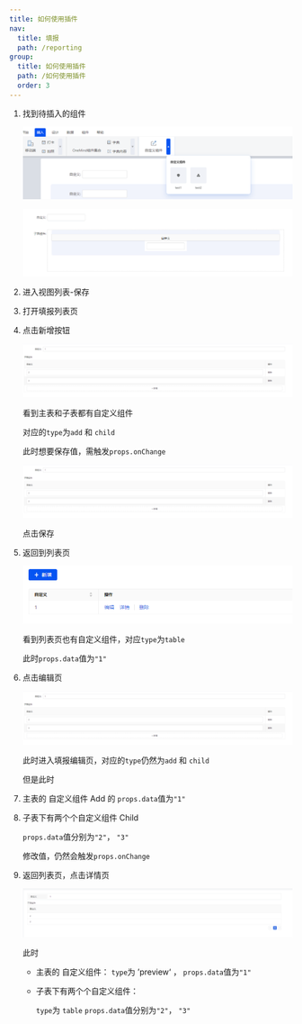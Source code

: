 ```yaml
---
title: 如何使用插件
nav:
  title: 填报
  path: /reporting
group:
  title: 如何使用插件
  path: /如何使用插件
  order: 3
---
```


1. 找到待插入的组件

   ![](./images/63ad2887-fda5-4acc-8be0-02f07c2eee8b.png)

   ![](./images/315a4baf-a566-4743-8ec3-7b0c257958d4.png)

1. 进入视图列表-保存
1. 打开填报列表页
1. 点击新增按钮

   ![](./images/6585133c-4a65-4f16-81a9-941405f8056c.png)

   看到主表和子表都有自定义组件

   对应的`type`为`add` 和 `child`

   此时想要保存值，需触发`props.onChange`

   ![](./images/6585133c-4a65-4f16-81a9-941405f8056c.png)

   点击保存

1. 返回到列表页

   ![](./images/a0a8b0da-29b4-4bf8-9019-5895b831919e.png)

   看到列表页也有自定义组件，对应`type`为`table`

   此时`props.data`值为`"1"`

1. 点击编辑页

   ![](./images/6585133c-4a65-4f16-81a9-941405f8056c.png)

   此时进入填报编辑页，对应的`type`仍然为`add` 和 `child`

   但是此时

1. 主表的 自定义组件 Add 的 `props.data`值为`"1"`
1. 子表下有两个个自定义组件 Child

   `props.data`值分别为`"2"`， `"3"`

   修改值，仍然会触发`props.onChange`

1. 返回列表页，点击详情页

   ![](./images/48ddb04f-4af7-4038-98d4-b349fb6061ba.png)

   此时

   - 主表的 自定义组件： `type`为 ’preview‘ ， `props.data`值为`"1"`
   - 子表下有两个个自定义组件：

     `type`为 `table` `props.data`值分别为`"2"`， `"3"`
